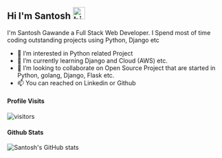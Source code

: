 ## Hi I'm Santosh <img src="https://user-images.githubusercontent.com/1303154/88677602-1635ba80-d120-11ea-84d8-d263ba5fc3c0.gif" width="28px" alt="hi">

I'm Santosh Gawande a Full Stack Web Developer. I Spend most of time coding outstanding projects using Python, Django etc

<!-- mailbox: Reach me out! -->


<!-- TODO: -->


- 🔭 I’m interested in Python related Project
- 🌱 I’m currently learning Django and Cloud (AWS) etc.
- 💞️ I’m looking to collaborate on Open Source Project that are started in Python, golang, Django, Flask etc.
- 📫 You can reached on Linkedin or Github

<!---
santoshgawande/santoshgawande is a ✨ special ✨ repository because its `README.md` (this file) appears on your GitHub profile.
You can click the Preview link to take a look at your changes.
--->

<!-- #### Top Technologies -->


#### Profile Visits
![visitors](https://visitor-badge.glitch.me/badge?page_id=santoshgawande.santoshgawande)

#### Github Stats

![Santosh's GitHub stats](https://github-readme-stats.vercel.app/api?username=santoshgawande&count_private=true&theme=tokyonight&hide=contribs,prs)
